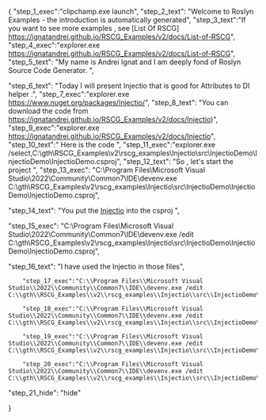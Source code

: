 {
    "step_1_exec":"clipchamp.exe launch",
    "step_2_text": "Welcome to Roslyn Examples - the introduction is automatically generated",
    "step_3_text":"If you want to see more examples , see  [List Of RSCG] https://ignatandrei.github.io/RSCG_Examples/v2/docs/List-of-RSCG",
    "step_4_exec":"explorer.exe https://ignatandrei.github.io/RSCG_Examples/v2/docs/List-of-RSCG",
    "step_5_text": "My name is Andrei Ignat and I am deeply fond of Roslyn Source Code Generator. ",

"step_6_text": "Today I will present Injectio  that is good for Attributes to DI helper .",
"step_7_exec":"explorer.exe https://www.nuget.org/packages/Injectio/",
"step_8_text": "You can download the code from https://ignatandrei.github.io/RSCG_Examples/v2/docs/Injectio)",
"step_9_exec":"explorer.exe https://ignatandrei.github.io/RSCG_Examples/v2/docs/Injectio",
"step_10_text":" Here is the code ",
"step_11_exec":"explorer.exe /select,C:\\gth\\RSCG_Examples\\v2\\rscg_examples\\Injectio\\src\\InjectioDemo\\InjectioDemo\\InjectioDemo.csproj",
"step_12_text": "So , let's start the project ",
"step_13_exec": "C:\\Program Files\\Microsoft Visual Studio\\2022\\Community\\Common7\\IDE\\devenv.exe C:\\gth\\RSCG_Examples\\v2\\rscg_examples\\Injectio\\src\\InjectioDemo\\InjectioDemo\\InjectioDemo.csproj",

"step_14_text": "You put the  [Injectio](https://www.nuget.org/packages/Injectio/) into the csproj ",

"step_15_exec": "C:\\Program Files\\Microsoft Visual Studio\\2022\\Community\\Common7\\IDE\\devenv.exe /edit C:\\gth\\RSCG_Examples\\v2\\rscg_examples\\Injectio\\src\\InjectioDemo\\InjectioDemo\\InjectioDemo.csproj",

"step_16_text": "I have used the Injectio in those files",


        "step_17_exec":"C:\\Program Files\\Microsoft Visual Studio\\2022\\Community\\Common7\\IDE\\devenv.exe /edit C:\\gth\\RSCG_Examples\\v2\\rscg_examples\\Injectio\\src\\InjectioDemo\\InjectioDemo\\DatabaseCon.cs",
    
        "step_18_exec":"C:\\Program Files\\Microsoft Visual Studio\\2022\\Community\\Common7\\IDE\\devenv.exe /edit C:\\gth\\RSCG_Examples\\v2\\rscg_examples\\Injectio\\src\\InjectioDemo\\InjectioDemo\\IDatabase.cs",
    
        "step_19_exec":"C:\\Program Files\\Microsoft Visual Studio\\2022\\Community\\Common7\\IDE\\devenv.exe /edit C:\\gth\\RSCG_Examples\\v2\\rscg_examples\\Injectio\\src\\InjectioDemo\\InjectioDemo\\Database.cs",
    
        "step_20_exec":"C:\\Program Files\\Microsoft Visual Studio\\2022\\Community\\Common7\\IDE\\devenv.exe /edit C:\\gth\\RSCG_Examples\\v2\\rscg_examples\\Injectio\\src\\InjectioDemo\\InjectioDemo\\Program.cs",
    
"step_21_hide": "hide"


}